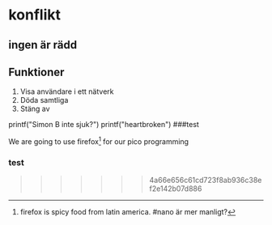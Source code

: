 # konflikt
## ingen är rädd

## Funktioner
1. Visa användare i ett nätverk
2. Döda samtliga
3. Stäng av


printf("Simon B inte sjuk?")
printf("heartbroken")
###test

We are going to use firefox[^1] for our pico programming
[^1]: firefox is spicy food from latin america.
#nano är mer manligt?

### test
>>>>>>> 4a66e656c61cd723f8ab936c38ef2e142b07d886
